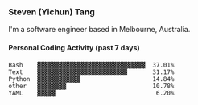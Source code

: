 ### Steven (Yichun) Tang

I'm a software engineer based in Melbourne, Australia.

#### Personal Coding Activity (past 7 days)
```
Bash    ▓▓▓▓▓▓▓▓▓▓▓▓▓▓▓▓▓▓▓▓▓▓▓▓▓▓▓▓▓▓  37.01%
Text    ▓▓▓▓▓▓▓▓▓▓▓▓▓▓▓▓▓▓▓▓▓▓▓▓▓       31.17%
Python  ▓▓▓▓▓▓▓▓▓▓▓▓                    14.84%
other   ▓▓▓▓▓▓▓▓                        10.78%
YAML    ▓▓▓▓▓                            6.20%
```
